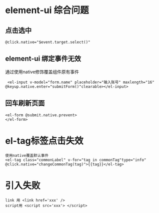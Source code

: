 # element-ui 综合问题

## 点击选中
```
@click.native="$event.target.select()" 
```

## element-ui 绑定事件无效
通过使用native修饰覆盖组件原有事件

```
 <el-input v-model="form.name" placeholder="输入账号" maxlength="16" @keyup.native.enter="submitForm()"clearable></el-input>
```

## 回车刷新页面
```
<el-form @submit.native.prevent>
</el-form>
```

# el-tag标签点击失效
```
使用native覆盖默认事件
<el-tag class="commonLabel" v-for="tag in commonTag"type="info"   @click.native="changeCommonTag(tag)">{{tag}}</el-tag>
```

# 引入失败
```
link 用 <link href='xxx' />
script用 <script src='xxx'> </script>
```

